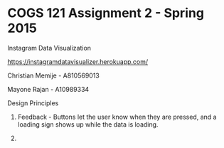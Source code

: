 COGS 121 Assignment 2 - Spring 2015
===========

Instagram Data Visualization

https://instagramdatavisualizer.herokuapp.com/

Christian Memije - A810569013

Mayone Rajan - A10989334

Design Principles

1. Feedback - Buttons let the user know when they are pressed, and a loading sign shows up while the data is loading.

2.


